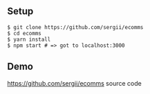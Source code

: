 ## Setup

```
$ git clone https://github.com/sergii/ecomms
$ cd ecomms
$ yarn install
$ npm start # => got to localhost:3000
```

## Demo

https://github.com/sergii/ecomms source code
